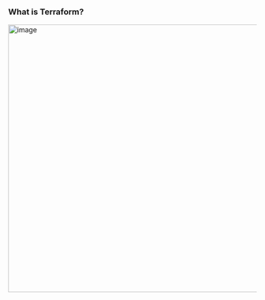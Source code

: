 ### What is Terraform? 

<img width="544" alt="image" src="https://github.com/user-attachments/assets/d2c96269-a2f8-48e6-a46b-102e848db080" />


